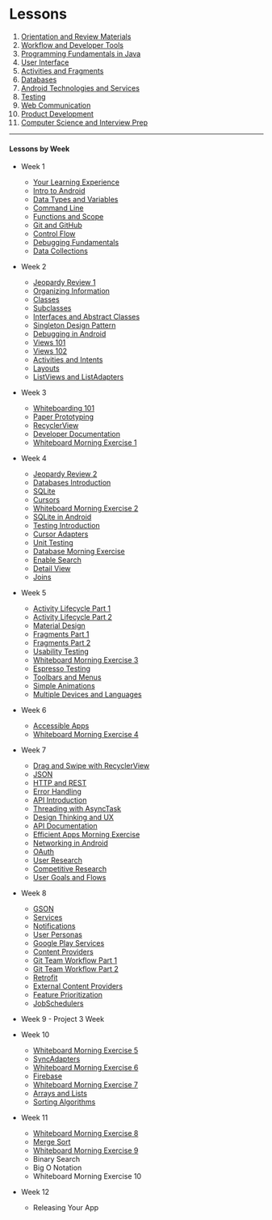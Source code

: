 # Lessons

1. [Orientation and Review Materials](lessons/orientation-and-review-materials.md)
1. [Workflow and Developer Tools](lessons/workflow-and-dev-tools.md)
1. [Programming Fundamentals in Java](lessons/programming-fundamentals-in-java.md)
1. [User Interface](lessons/user-interface.md)
1. [Activities and Fragments](lessons/activities-and-fragments.md)
1. [Databases](lessons/databases.md)
1. [Android Technologies and Services](lessons/android-technologies-and-services.md)
1. [Testing](lessons/testing.md)
1. [Web Communication](lessons/web-communication.md)
1. [Product Development](lessons/product-development.md)
1. [Computer Science and Interview Prep](lessons/computer-science-and-interview-prep.md)


---

#### Lessons by Week

- Week 1
  - [Your Learning Experience](https://github.com/ga-adi-nyc/Course-Materials/tree/master/lessons/orientation-materials/your-learning-experience-lesson)
  - [Intro to Android](https://github.com/ga-adi-nyc/Course-Materials/tree/master/lessons/orientation-materials/android-intro-lesson)
  - [Data Types and Variables](https://github.com/ga-adi-nyc/Course-Materials/tree/master/lessons/programming-fundamentals-in-java/data-types-and-variables)
  - [Command Line](https://github.com/ga-adi-nyc/Course-Materials/tree/master/lessons/workflow-and-dev-tools/command-line-lesson)
  - [Functions and Scope](https://github.com/ga-adi-nyc/Course-Materials/tree/master/lessons/programming-fundamentals-in-java/functions-and-scope)
  - [Git and GitHub](https://github.com/ga-adi-nyc/Course-Materials/tree/master/lessons/workflow-and-dev-tools/git-and-github-lesson)
  - [Control Flow](https://github.com/ga-adi-nyc/Course-Materials/tree/master/lessons/programming-fundamentals-in-java/control-flow)
  - [Debugging Fundamentals](https://github.com/ga-adi-nyc/Course-Materials/tree/master/lessons/workflow-and-dev-tools/java-debugging-fundamentals)
  - [Data Collections](https://github.com/ga-adi-nyc/Course-Materials/tree/master/lessons/programming-fundamentals-in-java/data-collections-lesson)


- Week 2
  - [Jeopardy Review 1](https://www.jeopardy.rocks/adigelatoweek1)
  - [Organizing Information](https://github.com/ga-adi-nyc/Course-Materials/tree/master/lessons/programming-fundamentals-in-java/organizing-info-lesson)
  - [Classes](https://github.com/ga-adi-nyc/Course-Materials/tree/master/lessons/programming-fundamentals-in-java/classes-lesson)
  - [Subclasses](https://github.com/ga-adi-nyc/Course-Materials/tree/master/lessons/programming-fundamentals-in-java/subclasses-lesson)
  - [Interfaces and Abstract Classes](https://github.com/ga-adi-nyc/Course-Materials/tree/master/lessons/programming-fundamentals-in-java/interfaces-and-abstract-classes-lesson)
  - [Singleton Design Pattern](https://github.com/ga-adi-nyc/Course-Materials/tree/master/lessons/programming-fundamentals-in-java/singleton-design-pattern)
  - [Debugging in Android](https://github.com/ga-adi-nyc/Course-Materials/tree/master/lessons/workflow-and-dev-tools/debugging-in-android-lesson)
  - [Views 101](https://github.com/ga-adi-nyc/Course-Materials/tree/master/lessons/user-interface/views-101-lesson)
  - [Views 102](https://github.com/ga-adi-nyc/Course-Materials/tree/master/lessons/user-interface/views-102-lesson)
  - [Activities and Intents](https://github.com/ga-adi-nyc/Course-Materials/tree/master/lessons/activities-and-fragments/activities-and-intents-lesson)
  - [Layouts](https://github.com/ga-adi-nyc/Course-Materials/tree/master/lessons/user-interface/layouts-lesson)
  - [ListViews and ListAdapters](https://github.com/ga-adi-nyc/Course-Materials/tree/master/lessons/user-interface/listviews-listadapters-lesson)


- Week 3
  - [Whiteboarding 101](https://github.com/ga-adi-nyc/Course-Materials/tree/master/lessons/computer-science-and-interview-prep/whiteboarding-lesson)
  - [Paper Prototyping](https://github.com/ga-adi-nyc/Course-Materials/tree/master/lessons/product-development/paper-prototyping)
  - [RecyclerView](https://github.com/ga-adi-nyc/Course-Materials/tree/master/lessons/user-interface/recyclerview-lesson)
  - [Developer Documentation](https://github.com/ga-adi-nyc/Course-Materials/tree/master/lessons/workflow-and-dev-tools/developer-documentation-lesson)
  - [Whiteboard Morning Exercise 1](https://github.com/ga-adi-nyc/Course-Materials/tree/master/lessons/computer-science-and-interview-prep/whiteboard-morning-exercise)


- Week 4
  - [Jeopardy Review 2](https://www.superteachertools.us/jeopardyx/answerkey.php?game=1924373)
  - [Databases Introduction](https://github.com/ga-adi-nyc/Course-Materials/tree/master/lessons/databases/databases-intro)
  - [SQLite](https://github.com/ga-adi-nyc/Course-Materials/tree/master/lessons/databases/sqlite-lesson)
  - [Cursors](https://github.com/ga-adi-nyc/Course-Materials/tree/master/lessons/databases/cursors-intro)
  - [Whiteboard Morning Exercise 2](https://github.com/ga-adi-nyc/Course-Materials/tree/master/lessons/computer-science-and-interview-prep/whiteboard-morning-exercise2)
  - [SQLite in Android](https://github.com/ga-adi-nyc/Course-Materials/tree/master/lessons/databases/databases-in-android)
  - [Testing Introduction](https://github.com/ga-adi-nyc/Course-Materials/tree/master/lessons/testing/testing-intro-lesson)
  - [Cursor Adapters](https://github.com/ga-adi-nyc/Course-Materials/tree/master/lessons/databases/cursor-adapters-lesson)
  - [Unit Testing](https://github.com/ga-adi-nyc/Course-Materials/tree/master/lessons/testing/junit-testing-lesson)
  - [Database Morning Exercise](https://github.com/ga-adi-nyc/Course-Materials/tree/master/lessons/databases/databases-review-morning-exercise)
  - [Enable Search](https://github.com/ga-adi-nyc/Course-Materials/tree/master/lessons/android-technologies-and-services/enable-search-lesson)
  - [Detail View](https://github.com/ga-adi-nyc/Course-Materials/tree/master/lessons/databases/detailed-view-lesson)
  - [Joins](https://github.com/ga-adi-nyc/Course-Materials/tree/master/lessons/databases/joins-lesson)


- Week 5
  - [Activity Lifecycle Part 1](https://github.com/ga-adi-nyc/Course-Materials/tree/master/lessons/activities-and-fragments/activity-life-cycle-1-lesson)
  - [Activity Lifecycle Part 2](https://github.com/ga-adi-nyc/Course-Materials/tree/master/lessons/activities-and-fragments/activity-life-cycle-2-lesson)
  - [Material Design](https://github.com/ga-adi-nyc/Course-Materials/tree/master/lessons/user-interface/material-design-intro-lesson)
  - [Fragments Part 1](https://github.com/ga-adi-nyc/Course-Materials/tree/master/lessons/activities-and-fragments/fragments-lesson)
  - [Fragments Part 2](https://github.com/ga-adi-nyc/Course-Materials/tree/master/lessons/activities-and-fragments/fragments-lesson-2)
  - [Usability Testing](https://github.com/ga-adi-nyc/Course-Materials/tree/master/lessons/testing/usability-testing-lesson)
  - [Whiteboard Morning Exercise 3](https://github.com/ga-adi-nyc/Course-Materials/tree/master/lessons/computer-science-and-interview-prep/whiteboard-morning-exercise3)
  - [Espresso Testing](https://github.com/ga-adi-nyc/Course-Materials/tree/master/lessons/testing/espresso-lesson)
  - [Toolbars and Menus](https://github.com/ga-adi-nyc/Course-Materials/tree/master/lessons/user-interface/toolbars-and-menus-lesson)
  - [Simple Animations](https://github.com/ga-adi-nyc/Course-Materials/tree/master/lessons/user-interface/simple-animation-lesson)
  - [Multiple Devices and Languages](https://github.com/ga-adi-nyc/Course-Materials/tree/master/lessons/android-technologies-and-services/multiple-devices-lesson)


- Week 6
  - [Accessible Apps](https://github.com/ga-adi-nyc/Course-Materials/tree/master/lessons/user-interface/accessible-apps-lesson)
  - [Whiteboard Morning Exercise 4](https://github.com/ga-adi-nyc/Course-Materials/tree/master/lessons/computer-science-and-interview-prep/whiteboard-morning-exercise4)


- Week 7
  - [Drag and Swipe with RecyclerView](https://github.com/ga-adi-nyc/Course-Materials/tree/master/lessons/user-interface/drag-and-swipe-morning-exercise)
  - [JSON](https://github.com/ga-adi-nyc/Course-Materials/tree/master/lessons/web-communication/json-lesson)
  - [HTTP and REST](https://github.com/ga-adi-nyc/Course-Materials/tree/master/lessons/web-communication/http-rest-lesson)
  - [Error Handling](https://github.com/ga-adi-nyc/Course-Materials/tree/master/lessons/programming-fundamentals-in-java/error-handling-lesson)
  - [API Introduction](https://github.com/ga-adi-nyc/Course-Materials/tree/master/lessons/web-communication/api-lesson)
  - [Threading with AsyncTask](https://github.com/ga-adi-nyc/Course-Materials/tree/master/lessons/android-technologies-and-services/threading-lesson)
  - [Design Thinking and UX](https://github.com/ga-adi-nyc/Course-Materials/tree/master/lessons/product-development/design-thinking-and-ux)
  - [API Documentation](https://github.com/ga-adi-nyc/Course-Materials/tree/master/lessons/web-communication/api-documentation-lesson)
  - [Efficient Apps Morning Exercise](https://github.com/ga-adi-nyc/Course-Materials/tree/master/lessons/android-technologies-and-services/efficient-apps-morning-exercise)
  - [Networking in Android](https://github.com/ga-adi-nyc/Course-Materials/tree/master/lessons/web-communication/networking-in-android)
  - [OAuth](https://github.com/ga-adi-nyc/Course-Materials/tree/master/lessons/web-communication/oauth-lesson)
  - [User Research](https://github.com/ga-adi-nyc/Course-Materials/tree/master/lessons/product-development/user-research-lesson)
  - [Competitive Research](https://github.com/ga-adi-nyc/Course-Materials/tree/master/lessons/product-development/competitive-research-lesson)
  - [User Goals and Flows](https://github.com/ga-adi-nyc/Course-Materials/tree/master/lessons/product-development/user-goals-and-flows-lesson)


- Week 8
  - [GSON](https://github.com/ga-adi-nyc/Course-Materials/tree/master/lessons/web-communication/gson-lesson)
  - [Services](https://github.com/ga-adi-nyc/Course-Materials/tree/master/lessons/android-technologies-and-services/services-lesson)
  - [Notifications](https://github.com/ga-adi-nyc/Course-Materials/tree/master/lessons/user-interface/notifications-lesson)
  - [User Personas](https://github.com/ga-adi-nyc/Course-Materials/tree/master/lessons/product-development/user-personas-lesson)
  - [Google Play Services](https://github.com/ga-adi-nyc/Course-Materials/tree/master/lessons/android-technologies-and-services/google-play-services-lesson)
  - [Content Providers](https://github.com/ga-adi-nyc/Course-Materials/tree/master/lessons/databases/content-provider-lesson)
  - [Git Team Workflow Part 1](https://github.com/ga-adi-nyc/Course-Materials/tree/master/lessons/workflow-and-dev-tools/git-team-workflow-part-1)
  - [Git Team Workflow Part 2](https://github.com/ga-adi-nyc/Course-Materials/tree/master/lessons/workflow-and-dev-tools/git-team-workflow-part-2)
  - [Retrofit](https://github.com/ga-adi-nyc/Course-Materials/tree/master/lessons/web-communication/retrofit-lesson)
  - [External Content Providers](https://github.com/ga-adi-nyc/Course-Materials/tree/master/lessons/databases/external-content-providers-lesson)
  - [Feature Prioritization](https://github.com/ga-adi-nyc/Course-Materials/tree/master/lessons/product-development/prioritization-proposal-lesson)
  - [JobSchedulers](https://github.com/ga-adi-nyc/Course-Materials/tree/master/lessons/android-technologies-and-services/job-scheduler-lesson)


- Week 9 - Project 3 Week


- Week 10
  - [Whiteboard Morning Exercise 5](https://github.com/ga-adi-nyc/Course-Materials/tree/master/lessons/computer-science-and-interview-prep/whiteboard-morning-exercise5)
  - [SyncAdapters](https://github.com/ga-adi-nyc/Course-Materials/tree/master/lessons/web-communication/sync-adapters-lesson)
  - [Whiteboard Morning Exercise 6](https://github.com/ga-adi-nyc/Course-Materials/tree/master/lessons/computer-science-and-interview-prep/whiteboard-morning-exercise6)
  - [Firebase](https://github.com/ga-adi-nyc/Course-Materials/tree/master/lessons/databases/firebase-lesson)
  - [Whiteboard Morning Exercise 7](https://github.com/ga-adi-nyc/Course-Materials/tree/master/lessons/computer-science-and-interview-prep/whiteboard-morning-exercise7)
  - [Arrays and Lists](https://github.com/ga-adi-nyc/Course-Materials/tree/master/lessons/computer-science-and-interview-prep/arrays-and-lists-review-lesson)
  - [Sorting Algorithms](https://github.com/ga-adi-nyc/Course-Materials/tree/master/lessons/computer-science-and-interview-prep/sorting-algorithms)


- Week 11
  - [Whiteboard Morning Exercise 8](https://github.com/ga-adi-nyc/Course-Materials/tree/master/lessons/computer-science-and-interview-prep/whiteboard-morning-exercise8)
  - [Merge Sort](https://github.com/ga-adi-nyc/Course-Materials/tree/master/lessons/computer-science-and-interview-prep/merge-sort-lesson)
  - [Whiteboard Morning Exercise 9](https://github.com/ga-adi-nyc/Course-Materials/tree/master/lessons/computer-science-and-interview-prep/whiteboard-morning-exercise9)
  - Binary Search
  - Big O Notation
  - Whiteboard Morning Exercise 10


- Week 12
  - Releasing Your App
